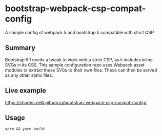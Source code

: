 # bootstrap-webpack-csp-compat-config
A sample config of webpack 5 and bootstrap 5 compatible with strict CSP.

## Summary

Bootstrap 5.1 needs a tweak to work with a strict CSP, as it includes inline
SVGs in its CSS.  This sample configuration repo uses Webpack asset modules
to extract these SVGs to their own files.  These can then be served as any
other static files.

## Live example

https://charlesroelli.github.io/bootstrap-webpack-csp-compat-config/

## Usage

```
yarn && yarn build
```
